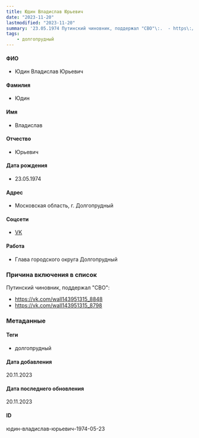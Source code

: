 ```yaml
---
title: Юдин Владислав Юрьевич
date: "2023-11-20"
lastmodified: "2023-11-20"
summary: '23.05.1974 Путинский чиновник, поддержал "СВО"\:.  - https\://vk.com/wall143951315_8848.  - https\://vk.com/wall143951315_8798'
tags: 
    - долгопрудный
---
```

<!--# pp2-->
<!--## Фигурант-->
<!--### Личные данные-->
#### ФИО
- Юдин Владислав Юрьевич
#### Фамилия
- Юдин
#### Имя
- Владислав
#### Отчество
- Юрьевич
#### Дата рождения
- 23.05.1974
#### Адрес
- Московская область, г. Долгопрудный
#### Соцсети
- [VK](https://vk.com/id143951315)
#### Работа
- Глава городского округа Долгопрудный
### Причина включения в список
Путинский чиновник, поддержал "СВО":
 - https://vk.com/wall143951315_8848
 - https://vk.com/wall143951315_8798
### Метаданные
#### Теги
- долгопрудный
#### Дата добавления
20.11.2023
#### Дата последнего обновления
20.11.2023
#### ID
юдин-владислав-юрьевич-1974-05-23
<!--## END;-->
